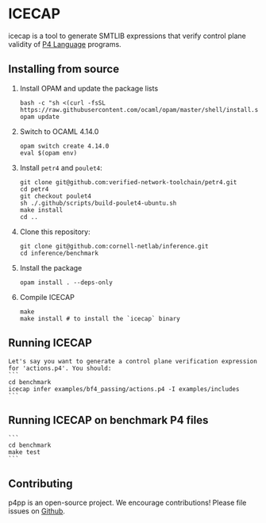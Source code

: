# ICECAP

icecap is a tool to generate SMTLIB expressions that verify control plane validity of [P4 Language](https://p4.org) programs.


## Installing from source

1. Install OPAM and update the package lists
    ```
    bash -c "sh <(curl -fsSL https://raw.githubusercontent.com/ocaml/opam/master/shell/install.sh)"
    opam update
    ```

2. Switch to OCAML 4.14.0
    ```
    opam switch create 4.14.0
    eval $(opam env)
    ```
    
3. Install `petr4` and `poulet4`:
   ```
   git clone git@github.com:verified-network-toolchain/petr4.git
   cd petr4
   git checkout poulet4
   sh ./.github/scripts/build-poulet4-ubuntu.sh
   make install
   cd ..
   ```
  
4. Clone this repository:
   ```
   git clone git@github.com:cornell-netlab/inference.git
   cd inference/benchmark
   ```

5. Install the package
   ```
   opam install . --deps-only
   ```

6. Compile ICECAP
   ```
   make 
   make install # to install the `icecap` binary
   ```

## Running ICECAP
    Let's say you want to generate a control plane verification expression for 'actions.p4'. You should:
    ```
    cd benchmark
    icecap infer examples/bf4_passing/actions.p4 -I examples/includes
    ```

## Running ICECAP on benchmark P4 files

    ```
    cd benchmark
    make test
    ```

## Contributing

p4pp is an open-source project. We encourage contributions!
Please file issues on
[Github](https://github.com/cornell-netlab/inference/issues).

